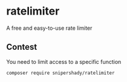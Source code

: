 # ratelimiter
A free and easy-to-use rate limiter

## Contest
You need to limit access to a specific function


```bash
composer require snipershady/ratelimiter
```